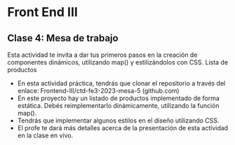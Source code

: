 
# Front End III
## Clase 4: Mesa de trabajo

Esta actividad te invita a dar tus primeros pasos en la creación de componentes dinámicos, utilizando map() y estilizándolos con CSS.
Lista de productos
- En esta actividad práctica, tendrás que clonar el repositorio a través del enlace: Frontend-III/ctd-fe3-2023-mesa-5 (github.com)
- En este proyecto hay un listado de productos implementado de forma estática. Debés reimplementarlo dinámicamente, utilizando la función map().
- Tendrás que implementar algunos estilos en el diseño utilizando CSS.
- El profe te dará más detalles acerca de la presentación de esta actividad en la clase en vivo.

